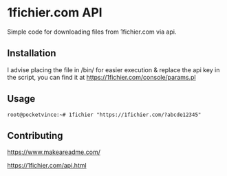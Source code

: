# 1fichier.com API

Simple code for downloading files from 1fichier.com via api.

## Installation

I advise placing the file in /bin/ for easier execution
& replace the api key in the script, you can find it at https://1fichier.com/console/params.pl

## Usage

```Shell
root@pocketvince:~# 1fichier "https://1fichier.com/?abcde12345"
```
## Contributing
https://www.makeareadme.com/

https://1fichier.com/api.html
